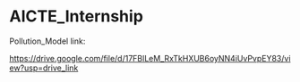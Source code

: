 # AICTE_Internship
Pollution_Model link:

https://drive.google.com/file/d/17FBlLeM_RxTkHXUB6oyNN4iUvPvpEY83/view?usp=drive_link
